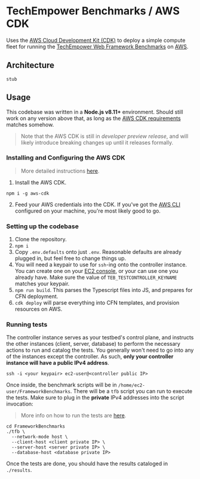 TechEmpower Benchmarks / AWS CDK
===

Uses the [AWS Cloud Development Kit (CDK)](https://awslabs.github.io/aws-cdk/) 
to deploy a simple compute fleet for running the 
[TechEmpower Web Framework Benchmarks](https://www.techempower.com/benchmarks/#section=intro)
on [AWS](https://aws.amazon.com).


## Architecture

`stub`


## Usage

This codebase was written in a **Node.js v8.11+** environment.
Should still work on any version above that, as long as the 
[AWS CDK requirements](https://github.com/awslabs/aws-cdk#getting-started)
matches somehow. 

> Note that the AWS CDK is still in _developer preview release_, 
> and will likely introduce breaking changes up until it releases formally.

### Installing and Configuring the AWS CDK

> More detailed instructions [here](https://docs.aws.amazon.com/CDK/latest/userguide/install_config.html).

1. Install the AWS CDK.

```
npm i -g aws-cdk
```

2. Feed your AWS credentials into the CDK. If you've got the [AWS CLI](https://aws.amazon.com/cli/)
   configured on your machine, you're most likely good to go.


### Setting up the codebase

1. Clone the repository.
2. `npm i`
3. Copy `.env.defaults` onto just `.env`. Reasonable defaults are already plugged in,
   but feel free to change things up.
4. You will need a keypair to use for `ssh`-ing onto the controller instance.
   You can create one on your [EC2 console](https://console.aws.amazon.com/ec2/v2/home?#KeyPairs:sort=keyName),
   or your can use one you already have.
   Make sure the value of `TEB_TESTCONTROLLER_KEYNAME` matches your keypair.
4. `npm run build`. This parses the Typescript files into JS, and prepares for CFN deployment.
5. `cdk deploy` will parse everything into CFN templates, and provision resources on AWS.


### Running tests

The controller instance serves as your testbed's control plane, and instructs the
other instances (client, server, database) to perform the necessary actions to 
run and catalog the tests. You generally won't need to go into any of the instances
except the controller. As such, **only your controller instance will have a public IPv4 address**.

```
ssh -i <your keypair> ec2-user@<controller public IP>
```

Once inside, the benchmark scripts will be in `/home/ec2-user/FrameworkBenchmarks`.
There will be a `tfb` script you can run to execute the tests.
Make sure to plug in the **private** IPv4 addresses into the script invocation:

> More info on how to run the tests are [here](https://frameworkbenchmarks.readthedocs.io/en/latest/Development/Installation-Guide/#explanation-of-the-tfb-script).

```
cd FrameworkBenchmarks
./tfb \
  --network-mode host \
  --client-host <client private IP> \
  --server-host <server private IP> \
  --database-host <database private IP>
```

Once the tests are done, you should have the results cataloged in `./results`.